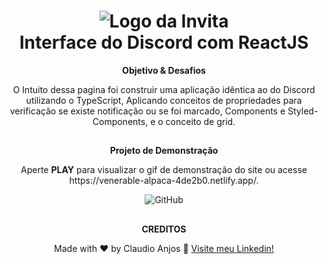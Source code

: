<h1 align="center">
    <img alt="Logo da Invita" src="https://chapeudebruxorpg.files.wordpress.com/2018/10/discord-logo.gif" />
    <br>
    Interface do Discord com ReactJS
</h1>

<div align="center">
 <strong>Objetivo & Desafios</strong>
 
<div align="center">   
<p>O Intuito dessa pagina foi construir uma aplicação idêntica ao do Discord utilizando o TypeScript, Aplicando conceitos de propriedades para verificação se existe notificação ou se foi marcado, Components e Styled-Components, e o conceito de grid.</p> 
</div>


 ##
 
 <strong>Projeto de Demonstração</strong> 
 <p>Aperte <strong>PLAY</strong> para visualizar o gif de demonstração do site ou acesse https://venerable-alpaca-4de2b0.netlify.app/.

<p align="center">
   <img alt="GitHub" src="https://media1.giphy.com/media/zvRbS3rcPMdBNfLw0W/giphy.gif?cid=790b7611784f300c939dc3c1b4128d16e0a41ea86dfbe7be&rid=giphy.gif&ct=g">
</p>
 
 ##
 
 <strong>CREDITOS</strong>
 
 Made with ♥ by Claudio Anjos :wave: [Visite meu Linkedin!](https://www.linkedin.com/in/claudioanjoss/)
 
 </div>
 